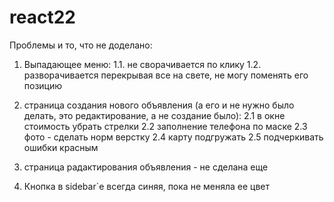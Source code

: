 # react22
Проблемы и то, что не доделано:

1. Выпадающее меню:
1.1. не сворачивается по клику
1.2. разворачивается перекрывая все на свете, не могу поменять его позицию

2. страница создания нового объявления (а его и не нужно было делать, это редактирование, а не создание было):
2.1 в окне стоимость убрать стрелки
2.2 заполнение телефона по маске
2.3 фото - сделать норм верстку
2.4 карту подгружать
2.5 подчеркивать ошибки красным

3. страница радактирования объявления - не сделана еще

4. Кнопка в sidebar`е всегда синяя, пока не меняла ее цвет



